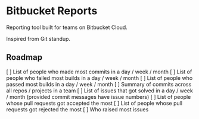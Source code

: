 # Bitbucket Reports

Reporting tool built for teams on Bitbucket Cloud.

Inspired from Git standup.


## Roadmap

[ ] List of people who made most commits in a day / week / month
[ ] List of people who failed most builds in a day / week / month
[ ] List of people who passed most builds in a day / week / month
[ ] Summary of commits across all repos / projects in a team
[ ] List of issues that got solved in a day / week / month (provided commit messages have issue numbers)
[ ] List of people whose pull requests got accepted the most
[ ] List of people whose pull requests got rejected the most
[ ] Who raised most issues 